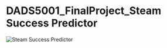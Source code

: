 # DADS5001_FinalProject_Steam Success Predictor
![Steam Success Predictor](https://github.com/user-attachments/assets/06887681-7167-40ff-a3d3-e4cac0832064)
